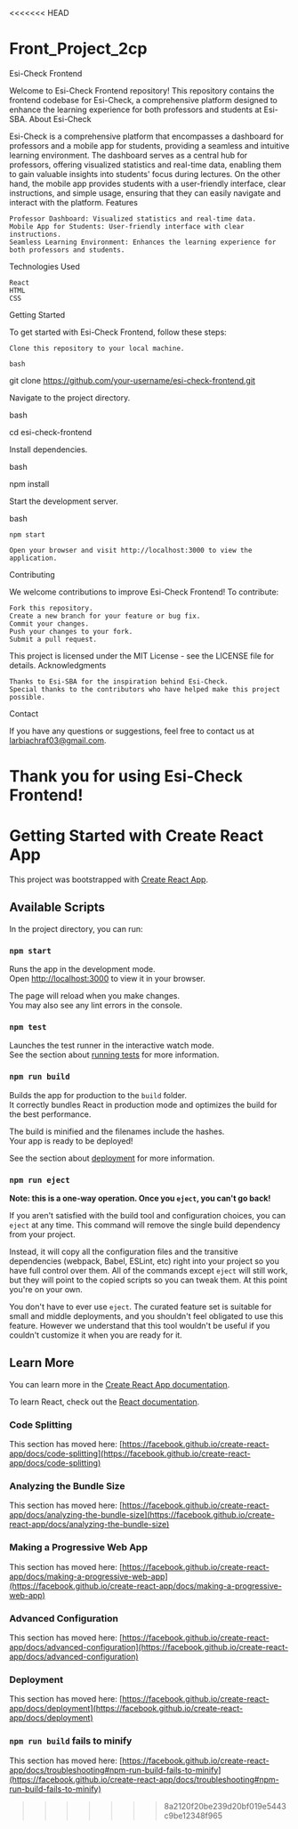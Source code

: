 <<<<<<< HEAD
# Front_Project_2cp
Esi-Check Frontend

Welcome to Esi-Check Frontend repository! This repository contains the frontend codebase for Esi-Check, a comprehensive platform designed to enhance the learning experience for both professors and students at Esi-SBA.
About Esi-Check

Esi-Check is a comprehensive platform that encompasses a dashboard for professors and a mobile app for students, providing a seamless and intuitive learning environment. The dashboard serves as a central hub for professors, offering visualized statistics and real-time data, enabling them to gain valuable insights into students' focus during lectures. On the other hand, the mobile app provides students with a user-friendly interface, clear instructions, and simple usage, ensuring that they can easily navigate and interact with the platform.
Features

    Professor Dashboard: Visualized statistics and real-time data.
    Mobile App for Students: User-friendly interface with clear instructions.
    Seamless Learning Environment: Enhances the learning experience for both professors and students.

Technologies Used

    React
    HTML
    CSS

Getting Started

To get started with Esi-Check Frontend, follow these steps:

    Clone this repository to your local machine.

    bash

git clone https://github.com/your-username/esi-check-frontend.git

Navigate to the project directory.

bash

cd esi-check-frontend

Install dependencies.

bash

npm install

Start the development server.

bash

    npm start

    Open your browser and visit http://localhost:3000 to view the application.

Contributing

We welcome contributions to improve Esi-Check Frontend! To contribute:

    Fork this repository.
    Create a new branch for your feature or bug fix.
    Commit your changes.
    Push your changes to your fork.
    Submit a pull request.

This project is licensed under the MIT License - see the LICENSE file for details.
Acknowledgments

    Thanks to Esi-SBA for the inspiration behind Esi-Check.
    Special thanks to the contributors who have helped make this project possible.

Contact

If you have any questions or suggestions, feel free to contact us at larbiachraf03@gmail.com.

Thank you for using Esi-Check Frontend!
=======
# Getting Started with Create React App

This project was bootstrapped with [Create React App](https://github.com/facebook/create-react-app).

## Available Scripts

In the project directory, you can run:

### `npm start`

Runs the app in the development mode.\
Open [http://localhost:3000](http://localhost:3000) to view it in your browser.

The page will reload when you make changes.\
You may also see any lint errors in the console.

### `npm test`

Launches the test runner in the interactive watch mode.\
See the section about [running tests](https://facebook.github.io/create-react-app/docs/running-tests) for more information.

### `npm run build`

Builds the app for production to the `build` folder.\
It correctly bundles React in production mode and optimizes the build for the best performance.

The build is minified and the filenames include the hashes.\
Your app is ready to be deployed!

See the section about [deployment](https://facebook.github.io/create-react-app/docs/deployment) for more information.

### `npm run eject`

**Note: this is a one-way operation. Once you `eject`, you can't go back!**

If you aren't satisfied with the build tool and configuration choices, you can `eject` at any time. This command will remove the single build dependency from your project.

Instead, it will copy all the configuration files and the transitive dependencies (webpack, Babel, ESLint, etc) right into your project so you have full control over them. All of the commands except `eject` will still work, but they will point to the copied scripts so you can tweak them. At this point you're on your own.

You don't have to ever use `eject`. The curated feature set is suitable for small and middle deployments, and you shouldn't feel obligated to use this feature. However we understand that this tool wouldn't be useful if you couldn't customize it when you are ready for it.

## Learn More

You can learn more in the [Create React App documentation](https://facebook.github.io/create-react-app/docs/getting-started).

To learn React, check out the [React documentation](https://reactjs.org/).

### Code Splitting

This section has moved here: [https://facebook.github.io/create-react-app/docs/code-splitting](https://facebook.github.io/create-react-app/docs/code-splitting)

### Analyzing the Bundle Size

This section has moved here: [https://facebook.github.io/create-react-app/docs/analyzing-the-bundle-size](https://facebook.github.io/create-react-app/docs/analyzing-the-bundle-size)

### Making a Progressive Web App

This section has moved here: [https://facebook.github.io/create-react-app/docs/making-a-progressive-web-app](https://facebook.github.io/create-react-app/docs/making-a-progressive-web-app)

### Advanced Configuration

This section has moved here: [https://facebook.github.io/create-react-app/docs/advanced-configuration](https://facebook.github.io/create-react-app/docs/advanced-configuration)

### Deployment

This section has moved here: [https://facebook.github.io/create-react-app/docs/deployment](https://facebook.github.io/create-react-app/docs/deployment)

### `npm run build` fails to minify

This section has moved here: [https://facebook.github.io/create-react-app/docs/troubleshooting#npm-run-build-fails-to-minify](https://facebook.github.io/create-react-app/docs/troubleshooting#npm-run-build-fails-to-minify)
>>>>>>> 8a2120f20be239d20bf019e5443c9be12348f965
